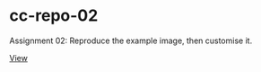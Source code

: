 # cc-repo-02
Assignment 02: Reproduce the example image, then customise it.

[View](https://luferrari.github.io/cc-repo-02/)
